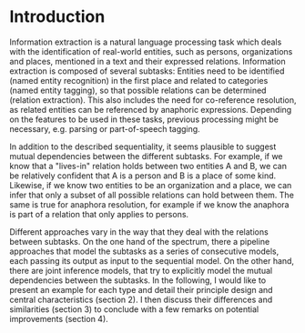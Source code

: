 # Introduction

Information extraction is a natural language processing task which deals with the identification of real-world entities, such as persons, organizations and places, mentioned in a text and their expressed relations. Information extraction is composed of several subtasks: Entities need to be identified (named entity recognition) in the first place and related to categories (named entity tagging), so that possible relations can be determined (relation extraction). This also includes the need for co-reference resolution, as related entities can be referenced by anaphoric expressions. Depending on the features to be used in these tasks, previous processing might be necessary, e.g. parsing or part-of-speech tagging.

In addition to the described sequentiality, it seems plausible to suggest mutual dependencies between the different subtasks. For example, if we know that a "lives-in" relation holds between two entities A and B, we can be relatively confident that A is a person and B is a place of some kind. Likewise, if we know two entities to be an organization and a place, we can infer that only a subset of all possible relations can hold between them. The same is true for anaphora resolution, for example if we know the anaphora is part of a relation that only applies to persons.

Different approaches vary in the way that they deal with the relations between subtasks. On the one hand of the spectrum, there a pipeline approaches that model the subtasks as a series of consecutive models, each passing its output as input to the sequential model. On the other hand, there are joint inference models, that try to explicitly model the mutual dependencies between the subtasks. In the following, I would like to present an example for each type and detail their principle design and central characteristics (section 2). I then discuss their differences and similarities (section 3) to conclude with a few remarks on potential improvements (section 4).
